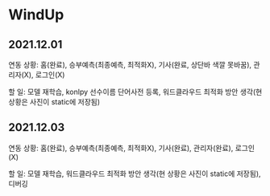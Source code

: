 # WindUp
## 2021.12.01 
연동 상황: 홈(완료), 승부예측(최종예측, 최적화X), 기사(완료, 상단바 색깔 못바꿈), 관리자(X), 로그인(X)


할 일: 모델 재학습, konlpy 선수이름 단어사전 등록, 워드클라우드 최적화 방안 생각(현 상황은 사진이 static에 저장됨)


## 2021.12.03
연동 상황: 홈(완료), 승부예측(최종예측, 최적화X), 기사(완료), 관리자(완료), 로그인(X)


할 일: 모델 재학습, 워드클라우드 최적화 방안 생각(현 상황은 사진이 static에 저장됨), 디버깅

